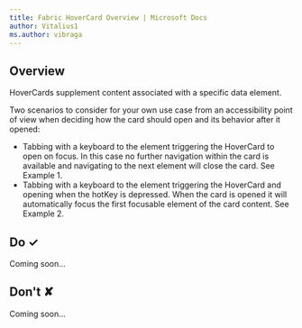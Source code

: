 ```yaml
---
title: Fabric HoverCard Overview | Microsoft Docs
author: Vitalius1
ms.author: vibraga
---
```


## Overview
HoverCards supplement content associated with a specific data element.

Two scenarios to consider for your own use case from an accessibility point of view when deciding how the card should open and its behavior after it opened:

- Tabbing with a keyboard to the element triggering the HoverCard to open on focus. In this case no further navigation within the card is available and navigating to the next element will close the card. See Example 1.
- Tabbing with a keyboard to the element triggering the HoverCard and opening when the hotKey is depressed. When the card is opened it will automatically focus the first focusable element of the card content. See Example 2.



## Do &#10003;
Coming soon...

## Don't &#10008;
Coming soon...